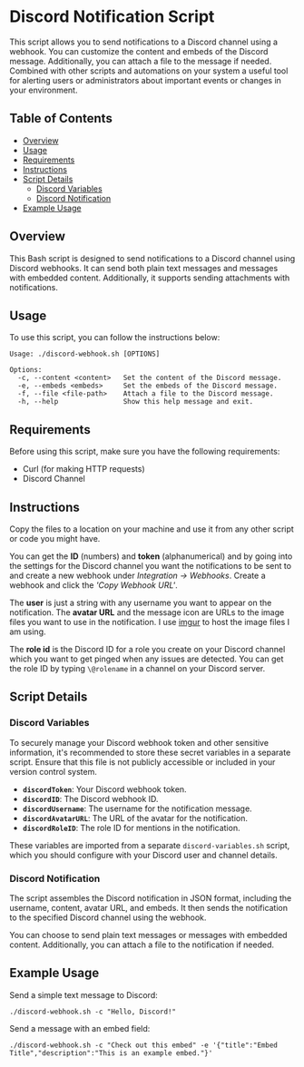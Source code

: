 # Discord Notification Script

This script allows you to send notifications to a Discord channel using a webhook. You can customize the content and embeds of the Discord message. Additionally, you can attach a file to the message if needed. Combined with other scripts and automations on your system a useful tool for alerting users or administrators about important events or changes in your environment.

## Table of Contents

- [Overview](#overview)
- [Usage](#usage)
- [Requirements](#requirements)
- [Instructions](#instructions)
- [Script Details](#script-details)
  - [Discord Variables](#discord-variables)
  - [Discord Notification](#discord-notification)
- [Example Usage](#example-usage)

## Overview

This Bash script is designed to send notifications to a Discord channel using Discord webhooks. It can send both plain text messages and messages with embedded content. Additionally, it supports sending attachments with notifications.

## Usage

To use this script, you can follow the instructions below:

```shell
Usage: ./discord-webhook.sh [OPTIONS]

Options:
  -c, --content <content>   Set the content of the Discord message.
  -e, --embeds <embeds>     Set the embeds of the Discord message.
  -f, --file <file-path>    Attach a file to the Discord message.
  -h, --help                Show this help message and exit.
```

## Requirements

Before using this script, make sure you have the following requirements:

- Curl (for making HTTP requests)
- Discord Channel

## Instructions

Copy the files to a location on your machine and use it from any other script or code you might have.

You can get the **ID** (numbers) and **token** (alphanumerical) and by going into the settings for the Discord channel you want the notifications to be sent to and create a new webhook under *Integration -> Webhooks*. Create a webhook and click the *'Copy Webhook URL'*.

The **user** is just a string with any username you want to appear on the notification. The **avatar URL** and the message icon are URLs to the image files you want to use in the notification. I use [imgur](https://imgur.com) to host the image files I am using.

The **role id** is the Discord ID for a role you create on your Discord channel which you want to get pinged when any issues are detected. You can get the role ID by typing `\@rolename` in a channel on your Discord server.

## Script Details

### Discord Variables

To securely manage your Discord webhook token and other sensitive information, it's recommended to store these secret variables in a separate script. Ensure that this file is not publicly accessible or included in your version control system.

- **`discordToken`**: Your Discord webhook token.
- **`discordID`**: The Discord webhook ID.
- **`discordUsername`**: The username for the notification message.
- **`discordAvatarURL`**: The URL of the avatar for the notification.
- **`discordRoleID`**: The role ID for mentions in the notification.

These variables are imported from a separate `discord-variables.sh` script, which you should configure with your Discord user and channel details.

### Discord Notification

The script assembles the Discord notification in JSON format, including the username, content, avatar URL, and embeds. It then sends the notification to the specified Discord channel using the webhook.

You can choose to send plain text messages or messages with embedded content. Additionally, you can attach a file to the notification if needed.

## Example Usage

Send a simple text message to Discord:

```shell
./discord-webhook.sh -c "Hello, Discord!"
```

Send a message with an embed field:

```shell
./discord-webhook.sh -c "Check out this embed" -e '{"title":"Embed Title","description":"This is an example embed."}'
```